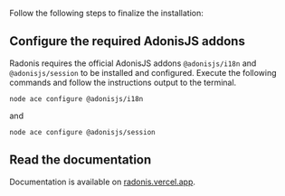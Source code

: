 Follow the following steps to finalize the installation:

## Configure the required AdonisJS addons

Radonis requires the official AdonisJS addons `@adonisjs/i18n` and `@adonisjs/session` to be installed and configured. Execute the following commands and follow the instructions output to the terminal.

```shell
node ace configure @adonisjs/i18n
```

and

```shell
node ace configure @adonisjs/session
```

## Read the documentation

Documentation is available on [radonis.vercel.app](https://radonis.vercel.app/).
